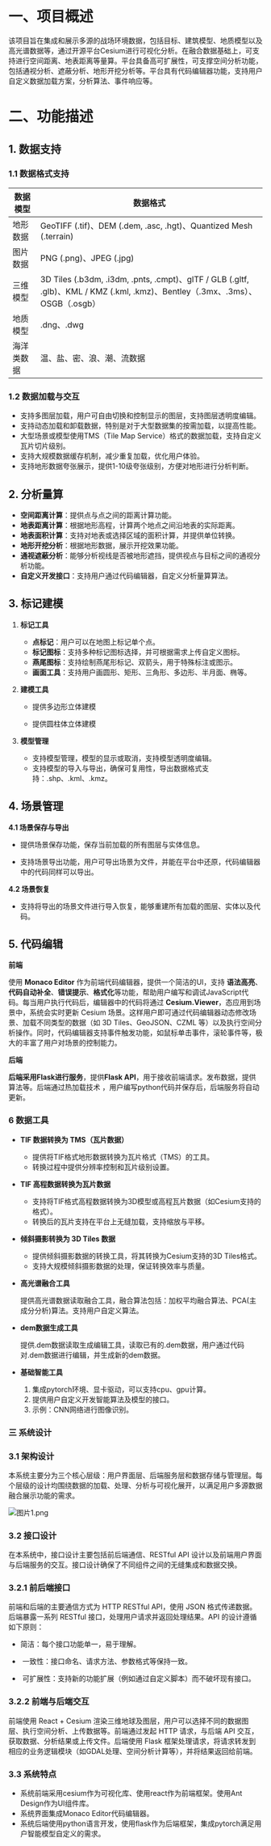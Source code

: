 # 一、项目概述

该项目旨在集成和展示多源的战场环境数据，包括目标、建筑模型、地质模型以及高光谱数据等，通过开源平台Cesium进行可视化分析。在融合数据基础上，可支持进行空间距离、地表距离等量算。平台具备高可扩展性，可支撑空间分析功能，包括通视分析、遮蔽分析、地形开挖分析等。平台具有代码编辑器功能，支持用户自定义数据加载方案，分析算法、事件响应等。

# **二、功能描述**

## 1. 数据支持

### 1.1 数据格式支持

| 数据模型  | 数据格式                                                                                                                 |
| ----- | -------------------------------------------------------------------------------------------------------------------- |
| 地形数据  | GeoTIFF (.tif)、DEM (.dem, .asc, .hgt)、Quantized Mesh (.terrain)                                                      |
| 图片数据  | PNG (.png)、JPEG (.jpg)                                                                                               |
| 三维模型  | 3D Tiles (.b3dm, .i3dm, .pnts, .cmpt)、glTF / GLB (.gltf, .glb)、KML / KMZ (.kml, .kmz)、Bentley（.3mx、.3ms）、OSGB（.osgb） |
| 地质模型  | .dng、.dwg                                                                                                            |
| 海洋类数据 | 温、盐、密、浪、潮、流数据                                                                                                        |

### 1.2 数据加载与交互

- 支持多图层加载，用户可自由切换和控制显示的图层，支持图层透明度编辑。
- 支持动态加载和卸载数据，特别是对于大型数据集的按需加载，以提高性能。
- 大型场景或模型使用TMS（Tile Map Service）格式的数据加载，支持自定义瓦片切片级别。
- 支持大规模数据缓存机制，减少重复加载，优化用户体验。
- 支持地形数据夸张展示，提供1-10级夸张级别，方便对地形进行分析判断。

## 2. 分析量算

- **空间距离计算**：提供点与点之间的距离计算功能。
- **地表距离计算**：根据地形高程，计算两个地点之间沿地表的实际距离。
- **地表面积计算**：支持对地表或选择区域的面积计算，并提供单位转换。
- **地形开挖分析**：根据地形数据，展示开挖效果功能。
- **通视遮蔽分析**：能够分析视线是否被地形遮挡，提供视点与目标之间的通视分析功能。
- **自定义开发接口**：支持用户通过代码编辑器，自定义分析量算算法。

## 3. 标记建模

1. **标记工具**
   
   - **点标记**：用户可以在地图上标记单个点。
   - **标记图标**：支持多种标记图标选择，并可根据需求上传自定义图标。
   - **燕尾图标**：支持绘制燕尾形标记、双箭头，用于特殊标注或图示。
   - **画面工具**：支持用户画圆形、矩形、三角形、多边形、半月面、椭等。

2. **建模工具**
   
   - 提供多边形立体建模
   
   - 提供圆柱体立体建模

3. **模型管理**
   
   - 支持模型管理，模型的显示或取消，支持模型透明度编辑。
   - 支持模型的导入与导出，确保可复用性，导出数据格式支持：.shp、.kml、.kmz。

## 4. 场景管理

**4.1 场景保存与导出**

- 提供场景保存功能，保存当前加载的所有图层与实体信息。

- 支持场景导出功能，用户可导出场景为文件，并能在平台中还原，代码编辑器中的代码同样可以导出。

**4.2 场景恢复**

- 支持将导出的场景文件进行导入恢复，能够重建所有加载的图层、实体以及代码。

## 5. 代码编辑

**前端**

使用 **Monaco Editor** 作为前端代码编辑器，提供一个简洁的UI，支持 **语法高亮**、**代码自动补全**、**错误提示**、**格式化**等功能，帮助用户编写和调试JavaScript代码。每当用户执行代码后，编辑器中的代码将通过 **Cesium.Viewer**，态应用到场景中，系统会实时更新 Cesium 场景。这样用户即可通过代码编辑器动态修改场景、加载不同类型的数据（如 3D Tiles、GeoJSON、CZML 等）以及执行空间分析操作。同时，代码编辑器支持事件触发功能，如鼠标单击事件，滚轮事件等，极大的丰富了用户对场景的控制能力。

**后端**

**后端采用Flask进行服务**，提供**Flask API**，用于接收前端请求。发布数据，提供算法等。后端通过热加载技术 ，用户编写python代码并保存后，后端服务将自动更新。

### 6 数据工具

- **TIF 数据转换为 TMS（瓦片数据）**
  
  - 提供将TIF格式地形数据转换为瓦片格式（TMS）的工具。
  - 转换过程中提供分辨率控制和瓦片级别设置。

- **TIF 高程数据转换为瓦片数据**
  
  - 支持将TIF格式高程数据转换为3D模型或高程瓦片数据（如Cesium支持的格式）。
  - 转换后的瓦片支持在平台上无缝加载，支持缩放与平移。

- **倾斜摄影转换为 3D Tiles 数据**
  
  - 提供倾斜摄影数据的转换工具，将其转换为Cesium支持的3D Tiles格式。
  - 支持大规模倾斜摄影数据的处理，保证转换效率与质量。

- **高光谱融合工具**
  
  提供高光谱数据读取融合工具，融合算法包括：加权平均融合算法、PCA(主成分分析)算法。支持用户自定义算法。

- **dem数据生成工具**
  
  提供.dem数据读取生成编辑工具，读取已有的.dem数据，用户通过代码对.dem数据进行编辑，并生成新的dem数据。

- **基础智能工具**
  
  1. 集成pytorch环境、显卡驱动，可以支持cpu、gpu计算。
  2. 提供用户自定义开发智能算法及模型的接口。
  3. 示例：CNN网络进行图像识别。

### 三 系统设计

### 3.1 架构设计

本系统主要分为三个核心层级：用户界面层、后端服务层和数据存储与管理层。每个层级的设计均围绕数据的加载、处理、分析与可视化展开，以满足用户多源数据融合展示功能的需求。

![图片1.png](./图片1.png)

### 3.2 接口设计

在本系统中，接口设计主要包括前后端通信、RESTful API 设计以及前端用户界面与后端服务的交互。接口设计确保了不同组件之间的无缝集成和数据交换。

### 3.****2****.1 前后端接口

前端和后端的主要通信方式为 HTTP RESTful API，使用 JSON 格式传递数据。后端暴露一系列 RESTful 接口，处理用户请求并返回处理结果。API 的设计遵循如下原则：

- 简洁：每个接口功能单一，易于理解。

-  一致性：接口命名、请求方法、参数格式等保持一致。

-  可扩展性：支持新的功能扩展（例如通过自定义脚本）而不破坏现有接口。

### 3.****2****.2 **前端与后端交互**

前端使用 React + Cesium 渲染三维地球及图层，用户可以选择不同的数据图层、执行空间分析、上传数据等。前端通过发起 HTTP 请求，与后端 API 交互，获取数据、分析结果或上传文件。后端使用 Flask 框架处理请求，将请求转发到相应的业务逻辑模块（如GDAL处理、空间分析计算等），并将结果返回给前端。 

### 3.3 系统特点

- 系统前端采用cesium作为可视化库、使用react作为前端框架。使用Ant Design作为UI组件库。
- 系统界面集成Monaco Editor代码编辑器。
- 系统后端使用python语言开发，使用flask作为后端框架，集成pytorch满足用户智能模型自定义的需求。
